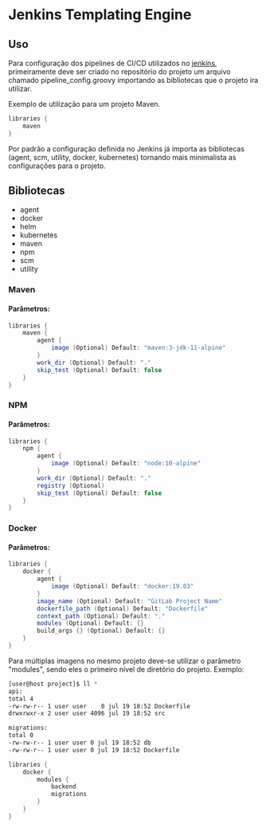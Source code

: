 # Jenkins Templating Engine

## Uso
Para configuração dos pipelines de CI/CD utilizados no [jenkins](https://jenkins.example.com.br), primeiramente deve ser criado no repositório do projeto um arquivo chamado pipeline_config.groovy importando as bibliotecas que o projeto ira utilizar.

Exemplo de utilização para um projeto Maven.

```groovy
libraries {
    maven
}
```

Por padrão a configuração definida no Jenkins já importa as bibliotecas (agent, scm, utility, docker, kubernetes) tornando mais minimalista as configurações para o projeto.

## Bibliotecas
- agent
- docker
- helm
- kubernetes
- maven
- npm
- scm
- utility

### Maven
#### Parâmetros:
```groovy
libraries {
    maven {
        agent {
            image (Optional) Default: "maven:3-jdk-11-alpine"
        }
        work_dir (Optional) Default: "."
        skip_test (Optional) Default: false
    }
}
```
### NPM
#### Parâmetros:
```groovy
libraries {
    npm {
        agent {
            image (Optional) Default: "node:10-alpine"
        }
        work_dir (Optional) Default: "."
        registry (Optional)
        skip_test (Optional) Default: false
    }
}
```
### Docker
#### Parâmetros:
```groovy
libraries {
    docker {
        agent {
            image (Optional) Default: "docker:19.03"
        }
        image_name (Optional) Default: "GitLab Project Name"
        dockerfile_path (Optional) Default: "Dockerfile"
        context_path (Optional) Default: "."
        modules (Optional) Default: {}
        build_args {} (Optional) Default: {}
    }
}
```
Para múltiplas imagens no mesmo projeto deve-se utilizar o parâmetro "modules", sendo eles o primeiro nível de diretório do projeto. Exemplo:

```bash
[user@host project]$ ll *
api:
total 4
-rw-rw-r-- 1 user user    0 jul 19 18:52 Dockerfile
drwxrwxr-x 2 user user 4096 jul 19 18:52 src

migrations:
total 0
-rw-rw-r-- 1 user user 0 jul 19 18:52 db
-rw-rw-r-- 1 user user 0 jul 19 18:52 Dockerfile
```

```groovy
libraries {
    docker {
        modules {
            backend
            migrations 
        }
    }
}
```
